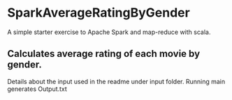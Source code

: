 # SparkAverageRatingByGender
A simple starter exercise to Apache Spark and map-reduce with scala.

## Calculates average rating of each movie by gender. 
Details about the input used in the readme under input folder.
Running main generates Output.txt
